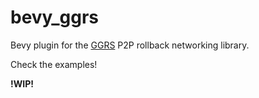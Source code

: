 # bevy_ggrs

Bevy plugin for the [GGRS](https://github.com/gschup/ggrs) P2P rollback networking library.

Check the examples!

**!WIP!**
